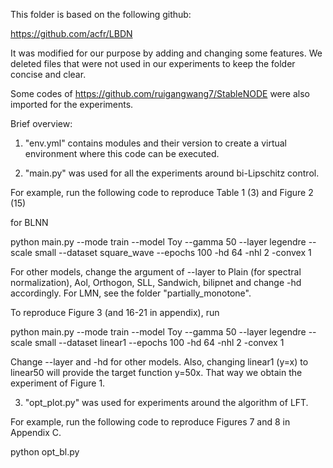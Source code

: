 This folder is based on the following github:

https://github.com/acfr/LBDN

It was modified for our purpose by adding and changing some features. We deleted files that were not used in our experiments to keep the folder concise and clear.

Some codes of https://github.com/ruigangwang7/StableNODE were also imported for the experiments.

Brief overview:

1. "env.yml" contains modules and their version to create a virtual environment where this code can be executed.

2. "main.py" was used for all the experiments around bi-Lipschitz control.

For example, run the following code to reproduce Table 1 (3) and Figure 2 (15)

for BLNN

  python main.py --mode train --model Toy --gamma 50 --layer legendre --scale small --dataset square_wave --epochs 100 -hd 64 -nhl 2 -convex 1

For other models, change the argument of --layer to Plain (for spectral normalization), Aol, Orthogon, SLL, Sandwich, bilipnet and change -hd accordingly. For LMN, see the folder  "partially_monotone".


To reproduce Figure 3 (and 16-21 in appendix), run

  python main.py --mode train --model Toy --gamma 50 --layer legendre --scale small --dataset linear1 --epochs 100 -hd 64 -nhl 2 -convex 1

Change --layer and -hd for other models. Also, changing linear1 (y=x) to linear50 will provide the target function y=50x. That way we obtain the experiment of Figure 1.

3. "opt_plot.py" was used for experiments around the algorithm of LFT.

For example, run the following code to reproduce Figures 7 and 8 in Appendix C.

  python opt_bl.py
